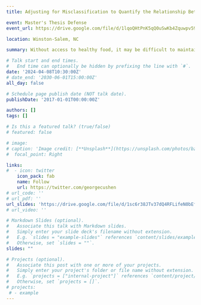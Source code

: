 ```yaml
---
title: Adjusting for Misclassification to Quantify the Relationship Between Diabetes and Access to Healthy Food

event: Master's Thesis Defense
event_url: https://drive.google.com/file/d/1lqoQHtPnK5qQ0uSwKb4Zquwpv59vnaPT/view?usp=sharing

location: Winston-Salem, NC

summary: Without access to healthy food, it may be difficult to maintain a healthy lifestyle free from preventable illness. This access can be quantified for residents of a given area by measuring their distance to the nearest grocery store, but there is a trade off. We can either consider (i) the more accurate but cost-prohibitive distance measurement that only uses passable roads or (ii) the error-prone but easy-to-obtain straight-line distance calculation that ignores the location of infrastructure and potential natural barriers. Trying to fit a standard regression model to the relationship between disease prevalence and the error-prone, straight-line food access measures would introduce bias to the parameter estimates. Fully observing the more accurate, route-based food access measure is often impossible, and thus, if it can only be partially observed, a missing data problem arises. We address this bias and the missing data by deriving a new maximum likelihood estimator for Poisson regression with a binary, error-prone explanatory variable (representing access to healthy food based on distance to the nearest grocery store), where the errors may depend on additional error-free covariates. With simulation studies, we show the consequences of ignoring the error and how the proposed estimator corrects for that bias while preserving more statistical efficiency than the complete case analysis (i.e., deleting any neighborhoods with missing data). Finally, we apply our estimator to data from the Piedmont Triad region of North Carolina, where we model the relationship between diabetes prevalence and access to healthy food at various distance thresholds.

# Talk start and end times.
#   End time can optionally be hidden by prefixing the line with `#`.
date: '2024-04-08T10:30:00Z'
# date_end: '2030-06-01T15:00:00Z'
all_day: false

# Schedule page publish date (NOT talk date).
publishDate: '2017-01-01T00:00:00Z'

authors: []
tags: []

# Is this a featured talk? (true/false)
# featured: false

# image:
# caption: 'Image credit: [**Unsplash**](https://unsplash.com/photos/bzdhc5b3Bxs)'
#  focal_point: Right

links:
#  - icon: twitter
    icon_pack: fab
    name: Follow
    url: https://twitter.com/georgecushen
# url_code: ''
# url_pdf: ''
url_slides: 'https://drive.google.com/file/d/1sc6r38JTv37dQ4RFLifeN0bEfekIt_de/view?usp=drive_link'
# url_video: ''

# Markdown Slides (optional).
#   Associate this talk with Markdown slides.
#   Simply enter your slide deck's filename without extension.
#   E.g. `slides = "example-slides"` references `content/slides/example-slides.md`.
#   Otherwise, set `slides = ""`.
slides: ""

# Projects (optional).
#   Associate this post with one or more of your projects.
#   Simply enter your project's folder or file name without extension.
#   E.g. `projects = ["internal-project"]` references `content/project/deep-learning/index.md`.
#   Otherwise, set `projects = []`.
# projects:
 # - example
---
```




